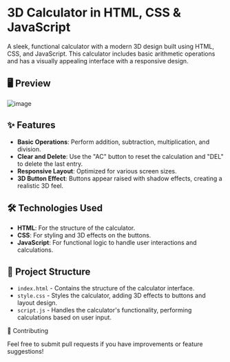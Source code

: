 # 3D Calculator in HTML, CSS & JavaScript

A sleek, functional calculator with a modern 3D design built using HTML, CSS, and JavaScript. This calculator includes basic arithmetic operations and has a visually appealing interface with a responsive design.

## 🖥️ Preview
![image](https://github.com/user-attachments/assets/d3b139ed-eeea-48e8-af5a-35ec4d0d6047)<!-- Add a screenshot named "preview.png" in the repo to showcase the calculator -->

## ✨ Features
- **Basic Operations**: Perform addition, subtraction, multiplication, and division.
- **Clear and Delete**: Use the "AC" button to reset the calculation and "DEL" to delete the last entry.
- **Responsive Layout**: Optimized for various screen sizes.
- **3D Button Effect**: Buttons appear raised with shadow effects, creating a realistic 3D feel.

## 🛠️ Technologies Used
- **HTML**: For the structure of the calculator.
- **CSS**: For styling and 3D effects on the buttons.
- **JavaScript**: For functional logic to handle user interactions and calculations.

## 📂 Project Structure
- `index.html` - Contains the structure of the calculator interface.
- `style.css` - Styles the calculator, adding 3D effects to buttons and layout design.
- `script.js` - Handles the calculator's functionality, performing calculations based on user input.

🤝 Contributing

Feel free to submit pull requests if you have improvements or feature suggestions!















